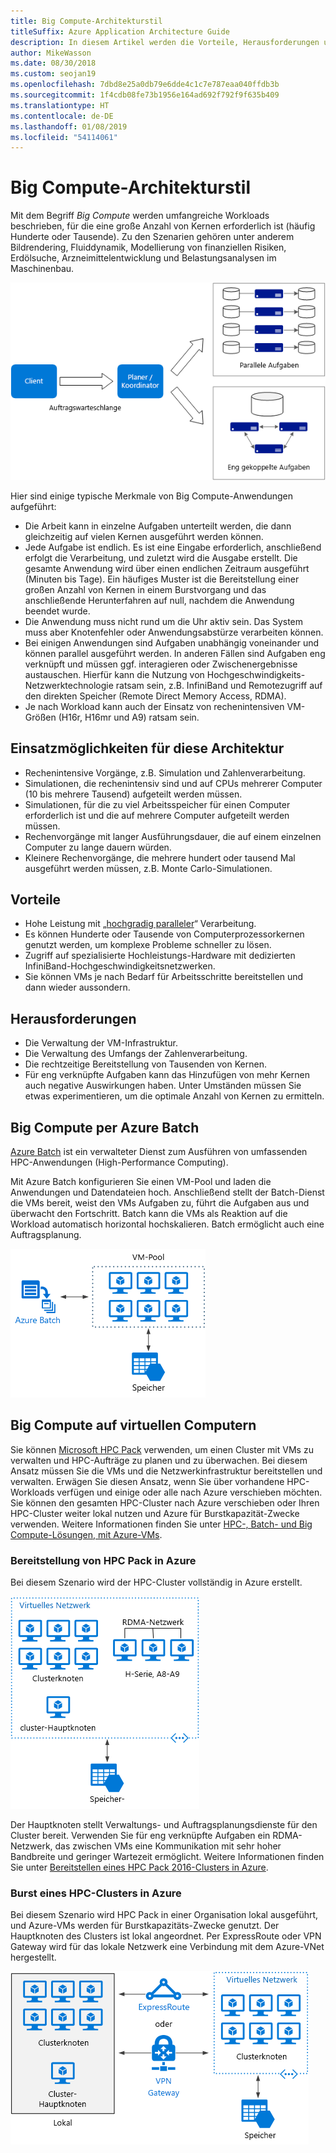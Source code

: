```yaml
---
title: Big Compute-Architekturstil
titleSuffix: Azure Application Architecture Guide
description: In diesem Artikel werden die Vorteile, Herausforderungen und bewährten Methoden für Big Compute-Architekturen in Azure beschrieben.
author: MikeWasson
ms.date: 08/30/2018
ms.custom: seojan19
ms.openlocfilehash: 7dbd8e25a0db79e6dde4c1c7e787eaa040ffdb3b
ms.sourcegitcommit: 1f4cdb08fe73b1956e164ad692f792f9f635b409
ms.translationtype: HT
ms.contentlocale: de-DE
ms.lasthandoff: 01/08/2019
ms.locfileid: "54114061"
---
```

# <a name="big-compute-architecture-style"></a>Big Compute-Architekturstil

Mit dem Begriff *Big Compute* werden umfangreiche Workloads beschrieben, für die eine große Anzahl von Kernen erforderlich ist (häufig Hunderte oder Tausende). Zu den Szenarien gehören unter anderem Bildrendering, Fluiddynamik, Modellierung von finanziellen Risiken, Erdölsuche, Arzneimittelentwicklung und Belastungsanalysen im Maschinenbau.

![Logisches Diagramm für die Big Compute-Architektur](./images/big-compute-logical.png)

Hier sind einige typische Merkmale von Big Compute-Anwendungen aufgeführt:

- Die Arbeit kann in einzelne Aufgaben unterteilt werden, die dann gleichzeitig auf vielen Kernen ausgeführt werden können.
- Jede Aufgabe ist endlich. Es ist eine Eingabe erforderlich, anschließend erfolgt die Verarbeitung, und zuletzt wird die Ausgabe erstellt. Die gesamte Anwendung wird über einen endlichen Zeitraum ausgeführt (Minuten bis Tage). Ein häufiges Muster ist die Bereitstellung einer großen Anzahl von Kernen in einem Burstvorgang und das anschließende Herunterfahren auf null, nachdem die Anwendung beendet wurde.
- Die Anwendung muss nicht rund um die Uhr aktiv sein. Das System muss aber Knotenfehler oder Anwendungsabstürze verarbeiten können.
- Bei einigen Anwendungen sind Aufgaben unabhängig voneinander und können parallel ausgeführt werden. In anderen Fällen sind Aufgaben eng verknüpft und müssen ggf. interagieren oder Zwischenergebnisse austauschen. Hierfür kann die Nutzung von Hochgeschwindigkeits-Netzwerktechnologie ratsam sein, z.B. InfiniBand und Remotezugriff auf den direkten Speicher (Remote Direct Memory Access, RDMA).
- Je nach Workload kann auch der Einsatz von rechenintensiven VM-Größen (H16r, H16mr und A9) ratsam sein.

## <a name="when-to-use-this-architecture"></a>Einsatzmöglichkeiten für diese Architektur

- Rechenintensive Vorgänge, z.B. Simulation und Zahlenverarbeitung.
- Simulationen, die rechenintensiv sind und auf CPUs mehrerer Computer (10 bis mehrere Tausend) aufgeteilt werden müssen.
- Simulationen, für die zu viel Arbeitsspeicher für einen Computer erforderlich ist und die auf mehrere Computer aufgeteilt werden müssen.
- Rechenvorgänge mit langer Ausführungsdauer, die auf einem einzelnen Computer zu lange dauern würden.
- Kleinere Rechenvorgänge, die mehrere hundert oder tausend Mal ausgeführt werden müssen, z.B. Monte Carlo-Simulationen.

## <a name="benefits"></a>Vorteile

- Hohe Leistung mit „[hochgradig paralleler][embarrassingly-parallel]“ Verarbeitung.
- Es können Hunderte oder Tausende von Computerprozessorkernen genutzt werden, um komplexe Probleme schneller zu lösen.
- Zugriff auf spezialisierte Hochleistungs-Hardware mit dedizierten InfiniBand-Hochgeschwindigkeitsnetzwerken.
- Sie können VMs je nach Bedarf für Arbeitsschritte bereitstellen und dann wieder aussondern.

## <a name="challenges"></a>Herausforderungen

- Die Verwaltung der VM-Infrastruktur.
- Die Verwaltung des Umfangs der Zahlenverarbeitung.
- Die rechtzeitige Bereitstellung von Tausenden von Kernen.
- Für eng verknüpfte Aufgaben kann das Hinzufügen von mehr Kernen auch negative Auswirkungen haben. Unter Umständen müssen Sie etwas experimentieren, um die optimale Anzahl von Kernen zu ermitteln.

## <a name="big-compute-using-azure-batch"></a>Big Compute per Azure Batch

[Azure Batch][batch] ist ein verwalteter Dienst zum Ausführen von umfassenden HPC-Anwendungen (High-Performance Computing).

Mit Azure Batch konfigurieren Sie einen VM-Pool und laden die Anwendungen und Datendateien hoch. Anschließend stellt der Batch-Dienst die VMs bereit, weist den VMs Aufgaben zu, führt die Aufgaben aus und überwacht den Fortschritt. Batch kann die VMs als Reaktion auf die Workload automatisch horizontal hochskalieren. Batch ermöglicht auch eine Auftragsplanung.

![Diagramm von Big Compute mit Azure Batch](./images/big-compute-batch.png)

## <a name="big-compute-running-on-virtual-machines"></a>Big Compute auf virtuellen Computern

Sie können [Microsoft HPC Pack][hpc-pack] verwenden, um einen Cluster mit VMs zu verwalten und HPC-Aufträge zu planen und zu überwachen. Bei diesem Ansatz müssen Sie die VMs und die Netzwerkinfrastruktur bereitstellen und verwalten. Erwägen Sie diesen Ansatz, wenn Sie über vorhandene HPC-Workloads verfügen und einige oder alle nach Azure verschieben möchten. Sie können den gesamten HPC-Cluster nach Azure verschieben oder Ihren HPC-Cluster weiter lokal nutzen und Azure für Burstkapazität-Zwecke verwenden. Weitere Informationen finden Sie unter [HPC-, Batch- und Big Compute-Lösungen, mit Azure-VMs][batch-hpc-solutions].

### <a name="hpc-pack-deployed-to-azure"></a>Bereitstellung von HPC Pack in Azure

Bei diesem Szenario wird der HPC-Cluster vollständig in Azure erstellt.

![Diagramm der Bereitstellung von HPC Pack in Azure](./images/big-compute-iaas.png)

Der Hauptknoten stellt Verwaltungs- und Auftragsplanungsdienste für den Cluster bereit. Verwenden Sie für eng verknüpfte Aufgaben ein RDMA-Netzwerk, das zwischen VMs eine Kommunikation mit sehr hoher Bandbreite und geringer Wartezeit ermöglicht. Weitere Informationen finden Sie unter [Bereitstellen eines HPC Pack 2016-Clusters in Azure][deploy-hpc-azure].

### <a name="burst-an-hpc-cluster-to-azure"></a>Burst eines HPC-Clusters in Azure

Bei diesem Szenario wird HPC Pack in einer Organisation lokal ausgeführt, und Azure-VMs werden für Burstkapazitäts-Zwecke genutzt. Der Hauptknoten des Clusters ist lokal angeordnet. Per ExpressRoute oder VPN Gateway wird für das lokale Netzwerk eine Verbindung mit dem Azure-VNet hergestellt.

![Diagramm eines Big Compute-Hybridclusters](./images/big-compute-hybrid.png)

<!-- links -->

[batch]: /azure/batch/
[batch-hpc-solutions]: /azure/batch/batch-hpc-solutions
[deploy-hpc-azure]: /azure/virtual-machines/windows/hpcpack-2016-cluster
[embarrassingly-parallel]: https://en.wikipedia.org/wiki/Embarrassingly_parallel
[hpc-pack]: https://technet.microsoft.com/library/cc514029
